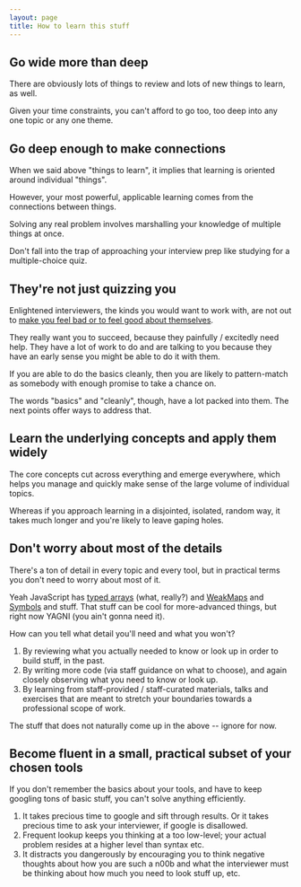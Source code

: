 ```yaml
---
layout: page
title: How to learn this stuff
---
```


## Go wide more than deep

There are obviously lots of things to review and lots of new things to learn, as well.

Given your time constraints, you can't afford to go too, too deep into any one topic or any one theme.

## Go deep enough to make connections

When we said above "things to learn", it implies that learning is oriented around individual "things".

However, your most powerful, applicable learning comes from the connections between things.

Solving any real problem involves marshalling your knowledge of multiple things at once.

Don't fall into the trap of approaching your interview prep like studying for a multiple-choice quiz.

## They're not just quizzing you

Enlightened interviewers, the kinds you would want to work with, are not out to [make you feel bad or to feel good about themselves](https://www.youtube.com/watch?v=5WL_jkFS2gw#t=0m30s).

They really want you to succeed, because they painfully / excitedly need help. They have a lot of work to do and are talking to you because they have an early sense you might be able to do it with them.

If you are able to do the basics cleanly, then you are likely to pattern-match as somebody with enough promise to take a chance on.

The words "basics" and "cleanly", though, have a lot packed into them. The next points offer ways to address that.

## Learn the underlying concepts and apply them widely

The core concepts cut across everything and emerge everywhere, which helps you manage and quickly make sense of the large volume of individual topics.

Whereas if you approach learning in a disjointed, isolated, random way, it takes much longer and you're likely to leave gaping holes.

## Don't worry about most of the details

There's a ton of detail in every topic and every tool, but in practical terms you don't need to worry about most of it.

Yeah JavaScript has [typed arrays](https://developer.mozilla.org/en-US/docs/Web/JavaScript/Typed_arrays) (what, really?) and [WeakMaps](https://developer.mozilla.org/en-US/docs/Web/JavaScript/Reference/Global_Objects/WeakMap) and [Symbols](https://developer.mozilla.org/en-US/docs/Web/JavaScript/Reference/Global_Objects/Symbol) and stuff. That stuff can be cool for more-advanced things, but right now YAGNI (you ain't gonna need it).

How can you tell what detail you'll need and what you won't?

1. By reviewing what you actually needed to know or look up in order to build stuff, in the past.
1. By writing more code (via staff guidance on what to choose), and again closely observing what you need to know or look up.
1. By learning from staff-provided / staff-curated materials, talks and exercises that are meant to stretch your boundaries towards a professional scope of work.

The stuff that does not naturally come up in the above -- ignore for now.

## Become fluent in a small, practical subset of your chosen tools

If you don't remember the basics about your tools, and have to keep googling tons of basic stuff, you can't solve anything efficiently.

1. It takes precious time to google and sift through results. Or it takes precious time to ask your interviewer, if google is disallowed.
1. Frequent lookup keeps you thinking at a too low-level; your actual problem resides at a higher level than syntax etc.
1. It distracts you dangerously by encouraging you to think negative thoughts about how you are such a n00b and what the interviewer must be thinking about how much you need to look stuff up, etc.

